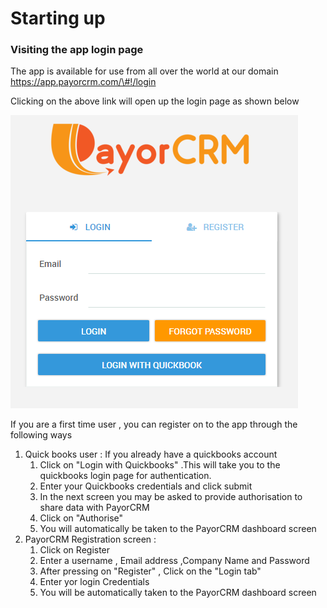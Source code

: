 # Starting up



### Visiting the app login page

The app is available for use from all over the world at our domain [https://app.payorcrm.com/\#!/login ](https://app.payorcrm.com/#!/login)

Clicking on the above link will open up the login page as shown below



![](/assets/loginscreen.PNG)

If you are a first time user , you can register on to the app through the following ways

1. Quick books user : If you already have a quickbooks account 
   1. Click on "Login with Quickbooks" .This will take you to the quickbooks login page for authentication.
   2. Enter your Quickbooks credentials and click submit
   3. In the next screen you may be asked to provide authorisation to share data with PayorCRM
   4. Click on "Authorise"
   5. You will automatically be taken to the PayorCRM dashboard screen
2. PayorCRM Registration screen : 
   1. Click on Register
   2. Enter a username , Email address ,Company Name and Password
   3. After pressing on "Register" , Click on the "Login tab" 
   4. Enter yor login Credentials
   5. You will be automatically taken to the PayorCRM dashboard screen









